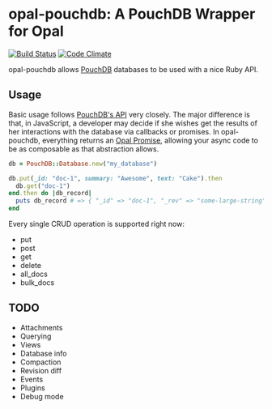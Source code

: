 # opal-pouchdb: A PouchDB Wrapper for Opal

[![Build Status](https://travis-ci.org/dodecaphonic/opal-pouchdb.svg?branch=master)](https://travis-ci.org/dodecaphonic/opal-pouchdb)
[![Code Climate](https://codeclimate.com/github/dodecaphonic/opal-pouchdb/badges/gpa.svg)](https://codeclimate.com/github/dodecaphonic/opal-pouchdb)

opal-pouchdb allows [PouchDB][pouchdb] databases to be used with a nice Ruby API.

## Usage

Basic usage follows [PouchDB's API][pouchdb-api] very closely. The major difference is that, in JavaScript, a developer may decide if she wishes get the results of her interactions with the database via callbacks or promises. In opal-pouchdb, everything returns an [Opal Promise][opal-promise], allowing your async code to be as composable as that abstraction allows.

``` ruby
db = PouchDB::Database.new("my_database")

db.put(_id: "doc-1", summary: "Awesome", text: "Cake").then
  db.get("doc-1")
end.then do |db_record|
  puts db_record # => { "_id" => "doc-1", "_rev" => "some-large-string", "summary" => "Awesome", "text" => "Cake" }
end
```

Every single CRUD operation is supported right now:

- put
- post
- get
- delete
- all_docs
- bulk_docs

## TODO

- Attachments
- Querying
- Views
- Database info
- Compaction
- Revision diff
- Events
- Plugins
- Debug mode

[pouchdb]: http://pouchdb.com
[pouchdb-api]: http://pouchdb.com/api.html
[opal-promise]: http://opalrb.org/docs/promises/
